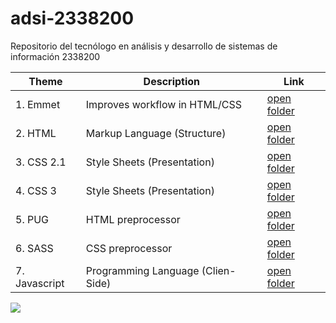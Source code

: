 # adsi-2338200
Repositorio del tecnólogo en análisis y desarrollo de sistemas de información 2338200

| Theme | Description | Link
| --- | --- | --- |
| 1. Emmet      | Improves workflow in HTML/CSS     | [open folder](01-emmet/)      |
| 2. HTML       | Markup Language (Structure)       | [open folder](02-html/)       |
| 3. CSS 2.1    | Style Sheets (Presentation)       | [open folder](03-CSS/)        |
| 4. CSS 3      | Style Sheets (Presentation)       | [open folder](04-css3/)       |
| 5. PUG        | HTML preprocessor                 | [open folder](05-PUG/)        |
| 6. SASS       | CSS preprocessor                  | [open folder](06-SASS/)        |
| 7. Javascript | Programming Language (Clien-Side) | [open folder](07-javascript/) |
![](https://occ-0-1722-1723.1.nflxso.net/dnm/api/v6/E8vDc_W8CLv7-yMQu8KMEC7Rrr8/AAAABeq9Fg04r6qPCr1dq7VKOglPPuluLbGBoyy60tgKnh9KsXWh5Y2VaY7jDWhrl4QQV1NhshZxCtLJrM_3V_WJc5J0p-eW.jpg?r=776)